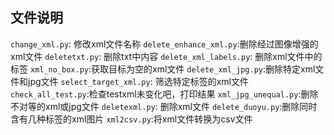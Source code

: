 ## 文件说明 ##

`change_xml.py`: 修改xml文件名称
 `delete_enhance_xml.py`:删除经过图像增强的xml文件
`deletetxt.py`:	删除txt中内容
`delete_xml_labels.py`:	删除xml文件中的标签
`xml_no_box.py`:获取目标为空的xml文件
`delete_xml_jpg.py`:删除特定xml文件和jpg文件
`select_target_xml.py`:	筛选特定标签的xml文件
`check_all_test.py`:检查testxml未变化吧，打印结果
`xml_jpg_unequal.py`:删除不对等的xml或jpg文件
`deletexml.py`:	删除xml文件
`delete_duoyu.py`:删除同时含有几种标签的xml图片
`xml2csv.py`:将xml文件转换为csv文件


